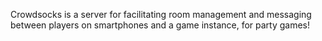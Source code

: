 Crowdsocks is a server for facilitating room management and messaging between
players on smartphones and a game instance, for party games!
